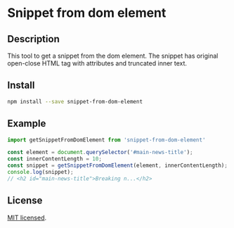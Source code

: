 # Snippet from dom element

## Description

This tool to get a snippet from the dom element. The snippet has original open-close HTML tag with attributes
and truncated inner text.

## Install 

```bash
npm install --save snippet-from-dom-element
```

## Example

```js
import getSnippetFromDomElement from 'snippet-from-dom-element'

const element = document.querySelector('#main-news-title');
const innerContentLength = 10;
const snippet = getSnippetFromDomElement(element, innerContentLength);
console.log(snippet);
// <h2 id="main-news-title">Breaking n...</h2>
```

## License

[MIT licensed](LICENSE).